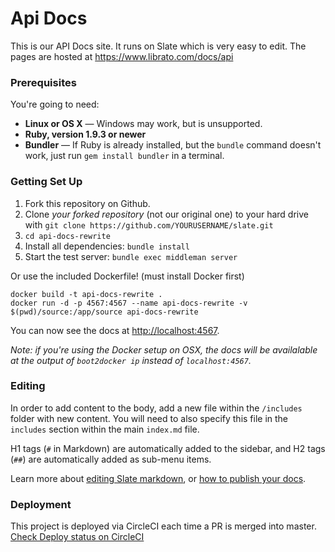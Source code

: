 Api Docs
========

This is our API Docs site. It runs on Slate which is very easy to edit. The pages are hosted at
https://www.librato.com/docs/api

### Prerequisites

You're going to need:

 - **Linux or OS X** — Windows may work, but is unsupported.
 - **Ruby, version 1.9.3 or newer**
 - **Bundler** — If Ruby is already installed, but the `bundle` command doesn't work, just run `gem install bundler` in a terminal.

### Getting Set Up

 1. Fork this repository on Github.
 2. Clone *your forked repository* (not our original one) to your hard drive with `git clone https://github.com/YOURUSERNAME/slate.git`
 3. `cd api-docs-rewrite`
 4. Install all dependencies: `bundle install`
 5. Start the test server: `bundle exec middleman server`

Or use the included Dockerfile! (must install Docker first)

```shell
docker build -t api-docs-rewrite .
docker run -d -p 4567:4567 --name api-docs-rewrite -v $(pwd)/source:/app/source api-docs-rewrite
```

You can now see the docs at <http://localhost:4567>.

*Note: if you're using the Docker setup on OSX, the docs will be
availalable at the output of `boot2docker ip` instead of `localhost:4567`.*

### Editing

In order to add content to the body, add a new file within the `/includes` folder with new content. You will need to also specify this file in the `includes` section within the main `index.md` file.

H1 tags (`#` in Markdown) are automatically added to the sidebar, and H2 tags (`##`) are automatically added as sub-menu items.

Learn more about [editing Slate markdown](https://github.com/tripit/slate/wiki/Markdown-Syntax), or [how to publish your docs](https://github.com/tripit/slate/wiki/Deploying-Slate).

### Deployment 

This project is deployed via CircleCI each time a PR is merged into master. [Check Deploy status on CircleCI](https://circleci.com/gh/librato/api-docs/) 
